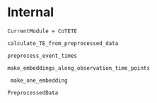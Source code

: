 # Internal

```@meta
CurrentModule = CoTETE
```

```@docs
calculate_TE_from_preprocessed_data
```

```@docs
preprocess_event_times
```

```@docs
make_embeddings_along_observation_time_points
```

```@docs
 make_one_embedding
```

```@docs
PreprocessedData
```
